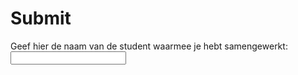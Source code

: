 # Submit

Geef hier de naam van de student waarmee je hebt samengewerkt: <input name="form[samengewerkt]" type="text" required>
